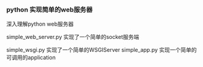 ### python 实现简单的web服务器
深入理解python web服务器

simple_web_server.py 实现了一个简单的socket服务端

simple_wsgi.py 实现了一个简单的WSGIServer
simple_app.py 实现一个简单的可调用的application